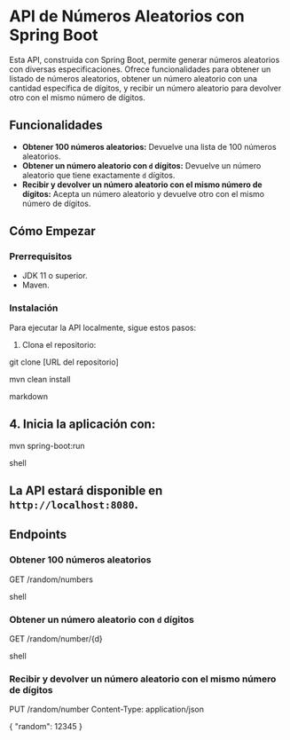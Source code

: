 # API de Números Aleatorios con Spring Boot

Esta API, construida con Spring Boot, permite generar números aleatorios con diversas especificaciones. Ofrece funcionalidades para obtener un listado de números aleatorios, obtener un número aleatorio con una cantidad específica de dígitos, y recibir un número aleatorio para devolver otro con el mismo número de dígitos.

## Funcionalidades

- **Obtener 100 números aleatorios:** Devuelve una lista de 100 números aleatorios.
- **Obtener un número aleatorio con `d` dígitos:** Devuelve un número aleatorio que tiene exactamente `d` dígitos.
- **Recibir y devolver un número aleatorio con el mismo número de dígitos:** Acepta un número aleatorio y devuelve otro con el mismo número de dígitos.

## Cómo Empezar

### Prerrequisitos

- JDK 11 o superior.
- Maven.

### Instalación

Para ejecutar la API localmente, sigue estos pasos:

1. Clona el repositorio:

git clone [URL del repositorio]


mvn clean install

markdown

## 4. Inicia la aplicación con:

mvn spring-boot:run

shell


## La API estará disponible en `http://localhost:8080`.

## Endpoints

### Obtener 100 números aleatorios

GET /random/numbers

shell


### Obtener un número aleatorio con `d` dígitos

GET /random/number/{d}

shell


### Recibir y devolver un número aleatorio con el mismo número de dígitos

PUT /random/number
Content-Type: application/json

{
"random": 12345
}
